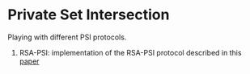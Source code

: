 # Private Set Intersection

Playing with different PSI protocols.


1. RSA-PSI: implementation of the RSA-PSI protocol described in this [paper](https://encrypto.de/papers/KLSAP17.pdf)
